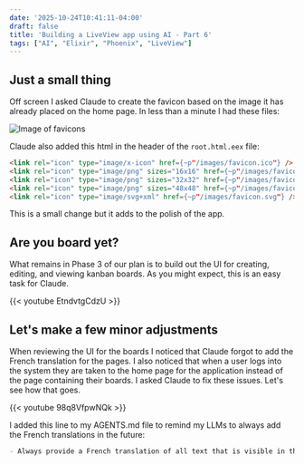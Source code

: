 ```yaml
---
date: '2025-10-24T10:41:11-04:00'
draft: false
title: 'Building a LiveView app using AI - Part 6'
tags: ["AI", "Elixir", "Phoenix", "LiveView"]
---
```


## Just a small thing

Off screen I asked Claude to create the favicon based on the image it has already placed on the home page. In less than a minute I had these files:

![Image of favicons](/img/favicon.png)

Claude also added this html in the header of the `root.html.eex` file:

```html
<link rel="icon" type="image/x-icon" href={~p"/images/favicon.ico"} />
<link rel="icon" type="image/png" sizes="16x16" href={~p"/images/favicon-16x16.png"} />
<link rel="icon" type="image/png" sizes="32x32" href={~p"/images/favicon-32x32.png"} />
<link rel="icon" type="image/png" sizes="48x48" href={~p"/images/favicon-48x48.png"} />
<link rel="icon" type="image/svg+xml" href={~p"/images/favicon.svg"} />
```

This is a small change but it adds to the polish of the app.

## Are you board yet?

What remains in Phase 3 of our plan is to build out the UI for creating, editing, and viewing kanban boards. As you might expect, this is an easy task for Claude.

{{< youtube EtndvtgCdzU >}}

## Let's make a few minor adjustments

When reviewing the UI for the boards I noticed that Claude forgot to add the French translation for the pages. I also noticed that when a user logs into the system they are taken to the home page for the application instead of the page containing their boards. I asked Claude to fix these issues. Let's see how  that goes.

{{< youtube 98q8VfpwNQk >}}

I added this line to my AGENTS.md file to remind my LLMs to always add the French translations in the future:

```markdown
- Always provide a French translation of all text that is visible in the UI
```

